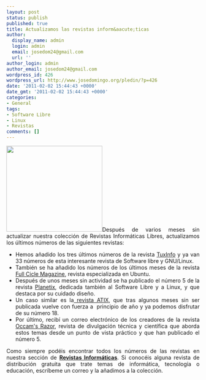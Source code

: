 ```yaml
---
layout: post
status: publish
published: true
title: Actualizamos las revistas inform&aacute;ticas
author:
  display_name: admin
  login: admin
  email: josedom24@gmail.com
  url: ''
author_login: admin
author_email: josedom24@gmail.com
wordpress_id: 426
wordpress_url: http://www.josedomingo.org/pledin/?p=426
date: '2011-02-02 15:44:43 +0000'
date_gmt: '2011-02-02 15:44:43 +0000'
categories:
- General
tags:
- Software Libre
- Linux
- Revistas
comments: []
---
```

<p style="text-align: justify;"><a href="http://www.josedomingo.org/pledin/wp-content/uploads/2011/02/revistas.jpg"><img class="alignleft size-full wp-image-427" title="revistas" src="http://www.josedomingo.org/pledin/wp-content/uploads/2011/02/revistas.jpg" alt="" width="250" height="224" /></a>Despu&eacute;s de varios meses sin actualizar nuestra colecci&oacute;n de Revistas Inform&aacute;ticas Libres, actualizamos los &uacute;ltimos n&uacute;meros de las siguientes revistas:</p>
<ul style="text-align: justify;">
<li>Hemos a&ntilde;adido los tres &uacute;ltimos n&uacute;meros de la revista <a href="http://www.tuxinfo.com.ar/tuxinfo/">TuxInfo</a> y ya van 33 n&uacute;meros de esta interesante revista de Software libre y GNU/Linux.</li>
<li>Tambi&eacute;n se ha a&ntilde;adido los n&uacute;meros de los &uacute;ltimos meses de la revista<a href="http://fullcirclemagazine.org/"> Full Cicle Magazine</a>, revista especializada en Ubuntu.</li>
<li>Despu&eacute;s de unos meses sin actividad se ha publicado el n&uacute;mero 5 de la revista <a href="http://planetix.wordpress.com/">Planetix</a>, dedicada tambi&eacute;n al Software Libre y a Linux, y que destaca por su cuidado dise&ntilde;o.</li>
<li>Un caso similar es la<a href="http://atix.opentelematics.org/"> revista ATIX</a>, que tras algunos meses sin ser publicada vuelve con fuerza a&nbsp; principio de a&ntilde;o y ya podemos disfrutar de su n&uacute;mero 18.</li>
<li>Por &uacute;ltimo, recib&iacute; un correo electr&oacute;nico de los creadores de la revista <a href="http://webs.uvigo.es/occams-razor/">Occam's Razor</a>, revista de divulgaci&oacute;n t&eacute;cnica y cient&iacute;fica que aborda estos temas desde un punto de vista pr&aacute;ctico y que han publicado el n&uacute;mero 5.</li>
</ul>
<p style="text-align: justify;">Como siempre pod&eacute;is encontrar todos los n&uacute;meros de las revistas en nuestra secci&oacute;n de <a href="http://www.josedomingo.org/revistas/"><strong>Revistas Inform&aacute;ticas</strong></a>. Si conoc&eacute;is alguna revista de distribuci&oacute;n gratuita que trate temas de inform&aacute;tica, tecnolog&iacute;a o educaci&oacute;n, escr&iacute;beme un correo y la a&ntilde;adimos a la colecci&oacute;n.</p>

